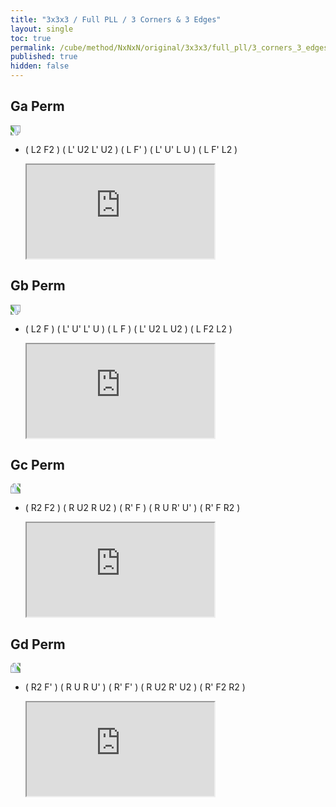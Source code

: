 ```yaml
---
title: "3x3x3 / Full PLL / 3 Corners & 3 Edges"
layout: single
toc: true
permalink: /cube/method/NxNxN/original/3x3x3/full_pll/3_corners_3_edges
published: true
hidden: false
---
```


<head>
  <base target="_blank">
  <link
    rel   = "stylesheet"
    type  = "text/css"
    href  = "/assets/css/ruwix/iframe_w_ul.css"
  >
</head>



## Ga Perm

<a href="https://www.speedsolving.com/wiki/index.php/PLL#G_Permutation_:_a">
  <img src="https://www.speedsolving.com/wiki/images/2/2f/G3.gif" style="transform:rotate(90deg)">
</a>

- ( L2 F2 ) ( L' U2 L' U2 ) ( L F' ) ( L' U' L U ) ( L F' L2 )

  <iframe
    scrolling = "no"
    src       = "https://ruwix.com/widget/3d/?alg=L2'%20F2%20L'%20U2%20L'%20U2%20L%20F'%20L'%20U'%20L%20U%20L%20F'%20L2'&solved=U-&hover=9&speed=500&flags=canvas"
  ></iframe>



## Gb Perm

<a href="https://www.speedsolving.com/wiki/index.php/PLL#G_Permutation_:_b">
  <img src="https://www.speedsolving.com/wiki/images/4/4d/G2.gif" style="transform:rotate(90deg)">
</a>

- ( L2 F ) ( L' U' L' U ) ( L F ) ( L' U2 L U2 ) ( L F2 L2 )

  <iframe
    scrolling = "no"
    src       = "https://ruwix.com/widget/3d/?alg=L2'%20F%20L'%20U'%20L'%20U%20L%20F%20L'%20U2%20L%20U2%20L%20F2%20L2'&solved=U-&hover=9&speed=500&flags=canvas"
  ></iframe>



## Gc Perm

<a href="https://www.speedsolving.com/wiki/index.php/PLL#G_Permutation_:_c">
  <img src="https://www.speedsolving.com/wiki/images/a/a6/G1.gif" style="transform:rotate(-90deg)">
</a>

- ( R2 F2 ) ( R U2 R U2 ) ( R' F ) ( R U R' U' ) ( R' F R2 )

  <iframe
    scrolling = "no"
    src       = "https://ruwix.com/widget/3d/?alg=R2%20F2'%20R%20U2'%20R%20U2'%20R'%20F%20R%20U%20R'%20U'%20R'%20F%20R2&solved=U-&hover=9&speed=500&flags=canvas"
  ></iframe>



## Gd Perm

<a href="https://www.speedsolving.com/wiki/index.php/PLL#G_Permutation_:_d">
  <img src="https://www.speedsolving.com/wiki/images/7/75/G.gif" style="transform:rotate(-90deg)">
</a>

- ( R2 F' ) ( R U R U' ) ( R' F' ) ( R U2 R' U2 ) ( R' F2 R2 )

  <iframe
    scrolling = "no"
    src       = "https://ruwix.com/widget/3d/?alg=R2%20F'%20R%20U%20R%20U'%20R'%20F'%20R%20U2'%20R'%20U2'%20R'%20F2'%20R2&solved=U-&hover=9&speed=500&flags=canvas"
  ></iframe>
